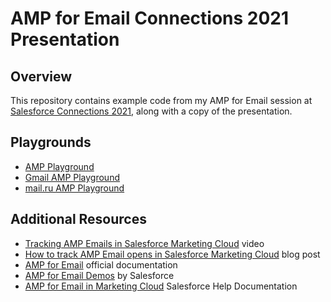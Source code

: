 # AMP for Email Connections 2021 Presentation

## Overview

This repository contains example code from my AMP for Email session at [Salesforce Connections 2021](https://www.salesforce.com/connections/), along with a copy of the presentation.

## Playgrounds

* [AMP Playground](https://playground.amp.dev/?runtime=amp4email)
* [Gmail AMP Playground](https://amp.gmail.dev/playground/)
* [mail.ru AMP Playground](https://postmaster.mail.ru/amp/playground.html?lang=en)

## Additional Resources

* [Tracking AMP Emails in Salesforce Marketing Cloud](https://mc.chat/tracking-amp-emails/) video
* [How to track AMP Email opens in Salesforce Marketing Cloud](https://ampscript.xyz/how-tos/how-to-track-amp-email-opens-in-salesforce-marketing-cloud/) blog post
* [AMP for Email](https://amp.dev/about/email/) official documentation
* [AMP for Email Demos](https://amp-demos.herokuapp.com) by Salesforce
* [AMP for Email in Marketing Cloud](https://help.salesforce.com/articleView?id=sf.mc_ceb_amp_get_started.htm) Salesforce Help Documentation